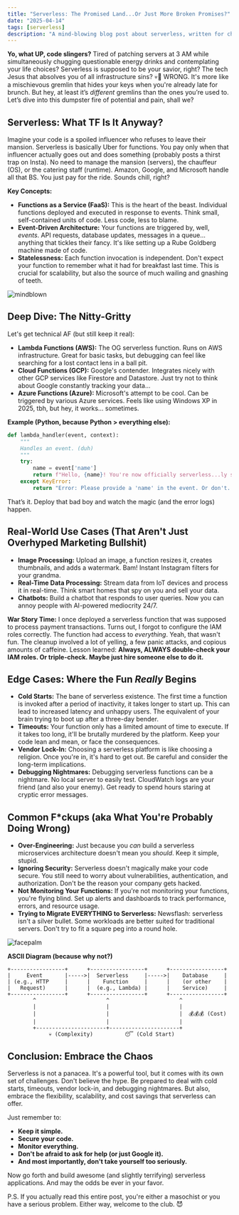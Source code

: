 ```yaml
---
title: "Serverless: The Promised Land...Or Just More Broken Promises?"
date: "2025-04-14"
tags: [serverless]
description: "A mind-blowing blog post about serverless, written for chaotic Gen Z engineers. Prepare to question everything you thought you knew."
---
```


**Yo, what UP, code slingers?** Tired of patching servers at 3 AM while simultaneously chugging questionable energy drinks and contemplating your life choices? Serverless is supposed to be your savior, right? The tech Jesus that absolves you of all infrastructure sins? 💀🙏 WRONG. It's more like a mischievous gremlin that hides your keys when you're already late for brunch. But hey, at least it’s *different* gremlins than the ones you’re used to. Let’s dive into this dumpster fire of potential and pain, shall we?

## Serverless: What TF Is It Anyway?

Imagine your code is a spoiled influencer who refuses to leave their mansion. Serverless is basically Uber for functions. You pay only when that influencer actually goes out and does something (probably posts a thirst trap on Insta). No need to manage the mansion (servers), the chauffeur (OS), or the catering staff (runtime). Amazon, Google, and Microsoft handle all that BS. You just pay for the ride. Sounds chill, right?

**Key Concepts:**

*   **Functions as a Service (FaaS):** This is the heart of the beast. Individual functions deployed and executed in response to events. Think small, self-contained units of code. Less code, less to blame.
*   **Event-Driven Architecture:** Your functions are triggered by, well, *events*. API requests, database updates, messages in a queue… anything that tickles their fancy. It's like setting up a Rube Goldberg machine made of code.
*   **Statelessness:** Each function invocation is independent. Don't expect your function to remember what it had for breakfast last time. This is crucial for scalability, but also the source of much wailing and gnashing of teeth.

![mindblown](https://i.kym-cdn.com/photos/images/newsfeed/000/991/601/995.gif)

## Deep Dive: The Nitty-Gritty

Let's get technical AF (but still keep it real):

*   **Lambda Functions (AWS):** The OG serverless function. Runs on AWS infrastructure. Great for basic tasks, but debugging can feel like searching for a lost contact lens in a ball pit.
*   **Cloud Functions (GCP):** Google's contender. Integrates nicely with other GCP services like Firestore and Datastore. Just try not to think about Google constantly tracking your data...
*   **Azure Functions (Azure):** Microsoft's attempt to be cool. Can be triggered by various Azure services. Feels like using Windows XP in 2025, tbh, but hey, it works… sometimes.

**Example (Python, because Python > everything else):**

```python
def lambda_handler(event, context):
    """
    Handles an event. (duh)
    """
    try:
        name = event['name']
        return f"Hello, {name}! You're now officially serverless...ly screwed.💀"
    except KeyError:
        return "Error: Please provide a 'name' in the event. Or don't. IDGAF."

```

That’s it. Deploy that bad boy and watch the magic (and the error logs) happen.

## Real-World Use Cases (That Aren't Just Overhyped Marketing Bullshit)

*   **Image Processing:** Upload an image, a function resizes it, creates thumbnails, and adds a watermark. Bam! Instant Instagram filters for your grandma.
*   **Real-Time Data Processing:** Stream data from IoT devices and process it in real-time. Think smart homes that spy on you and sell your data.
*   **Chatbots:** Build a chatbot that responds to user queries. Now you can annoy people with AI-powered mediocrity 24/7.

**War Story Time:** I once deployed a serverless function that was supposed to process payment transactions. Turns out, I forgot to configure the IAM roles correctly. The function had access to *everything*. Yeah, that wasn't fun. The cleanup involved a lot of yelling, a few panic attacks, and copious amounts of caffeine. Lesson learned: **Always, ALWAYS double-check your IAM roles. Or triple-check. Maybe just hire someone else to do it.**

## Edge Cases: Where the Fun *Really* Begins

*   **Cold Starts:** The bane of serverless existence. The first time a function is invoked after a period of inactivity, it takes longer to start up. This can lead to increased latency and unhappy users. The equivalent of your brain trying to boot up after a three-day bender.
*   **Timeouts:** Your function only has a limited amount of time to execute. If it takes too long, it'll be brutally murdered by the platform. Keep your code lean and mean, or face the consequences.
*   **Vendor Lock-In:** Choosing a serverless platform is like choosing a religion. Once you're in, it's hard to get out. Be careful and consider the long-term implications.
*   **Debugging Nightmares:** Debugging serverless functions can be a nightmare. No local server to easily test. CloudWatch logs are your friend (and also your enemy). Get ready to spend hours staring at cryptic error messages.

## Common F\*ckups (aka What You're Probably Doing Wrong)

*   **Over-Engineering:** Just because you *can* build a serverless microservices architecture doesn't mean you *should*. Keep it simple, stupid.
*   **Ignoring Security:** Serverless doesn't magically make your code secure. You still need to worry about vulnerabilities, authentication, and authorization. Don't be the reason your company gets hacked.
*   **Not Monitoring Your Functions:** If you're not monitoring your functions, you're flying blind. Set up alerts and dashboards to track performance, errors, and resource usage.
*   **Trying to Migrate EVERYTHING to Serverless:** Newsflash: serverless isn't a silver bullet. Some workloads are better suited for traditional servers. Don't try to fit a square peg into a round hole.

![facepalm](https://i.kym-cdn.com/photos/images/newsfeed/000/242/634/321.gif)

**ASCII Diagram (because why not?)**

```
+-----------------+      +-----------------+      +-----------------+
|     Event       |----->|  Serverless     |----->|    Database     |
| (e.g., HTTP     |      |    Function     |      |    (or other    |
|   Request)      |      |  (e.g., Lambda) |      |    Service)     |
+-----------------+      +-----------------+      +-----------------+
        ^                      ^                      ^
        |                      |                      |
        |                      |                      |  💰💰💰 (Cost)
        |                      |                      |
        +----------------------+----------------------+
             💀 (Complexity)          😴 (Cold Start)
```

## Conclusion: Embrace the Chaos

Serverless is not a panacea. It's a powerful tool, but it comes with its own set of challenges. Don't believe the hype. Be prepared to deal with cold starts, timeouts, vendor lock-in, and debugging nightmares. But also, embrace the flexibility, scalability, and cost savings that serverless can offer.

Just remember to:

*   **Keep it simple.**
*   **Secure your code.**
*   **Monitor everything.**
*   **Don't be afraid to ask for help (or just Google it).**
*   **And most importantly, don't take yourself too seriously.**

Now go forth and build awesome (and slightly terrifying) serverless applications. And may the odds be ever in your favor.

P.S. If you actually read this entire post, you're either a masochist or you have a serious problem. Either way, welcome to the club. 😈
